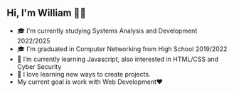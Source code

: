 ## Hi, I'm William 👨‍💻


- 🎓 I'm currently studying Systems Analysis and Development 2022/2025
- 🎓 I'm graduated in Computer Networking from High School 2019/2022
- 🌱 I’m currently learning Javascript, also interested in HTML/CSS and Cyber Security
- 📂 I love learning new ways to create projects.
- My current goal is work with Web Development❤


 
